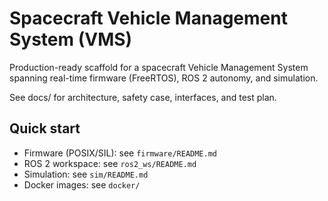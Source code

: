 # Spacecraft Vehicle Management System (VMS)

Production-ready scaffold for a spacecraft Vehicle Management System spanning real-time firmware (FreeRTOS), ROS 2 autonomy, and simulation.

See docs/ for architecture, safety case, interfaces, and test plan.

## Quick start
- Firmware (POSIX/SIL): see `firmware/README.md`
- ROS 2 workspace: see `ros2_ws/README.md`
- Simulation: see `sim/README.md`
- Docker images: see `docker/`
